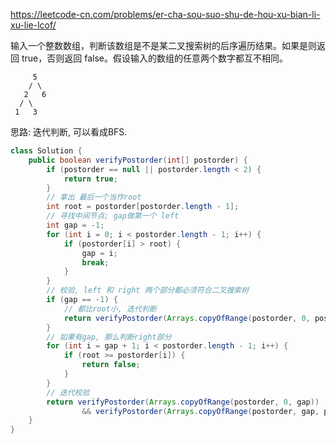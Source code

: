 https://leetcode-cn.com/problems/er-cha-sou-suo-shu-de-hou-xu-bian-li-xu-lie-lcof/

输入一个整数数组，判断该数组是不是某二叉搜索树的后序遍历结果。如果是则返回 true，否则返回 false。假设输入的数组的任意两个数字都互不相同。

```text
     5
    / \
   2   6
  / \
 1   3
```



思路: 迭代判断, 可以看成BFS.



```java
class Solution {
    public boolean verifyPostorder(int[] postorder) {
        if (postorder == null || postorder.length < 2) {
            return true;
        }
        // 拿出 最后一个当作root
        int root = postorder[postorder.length - 1];
        // 寻找中间节点; gap做第一个 left
        int gap = -1;
        for (int i = 0; i < postorder.length - 1; i++) {
            if (postorder[i] > root) {
                gap = i;
                break;
            }
        }
        // 校验, left 和 right 两个部分都必须符合二叉搜索树
        if (gap == -1) {
            // 都比root小, 迭代判断
            return verifyPostorder(Arrays.copyOfRange(postorder, 0, postorder.length - 1));
        }
        // 如果有gap, 那么判断right部分
        for (int i = gap + 1; i < postorder.length - 1; i++) {
            if (root >= postorder[i]) {
                return false;
            }
        }
        // 迭代校验
        return verifyPostorder(Arrays.copyOfRange(postorder, 0, gap))
                && verifyPostorder(Arrays.copyOfRange(postorder, gap, postorder.length - 1));
    }
}
````